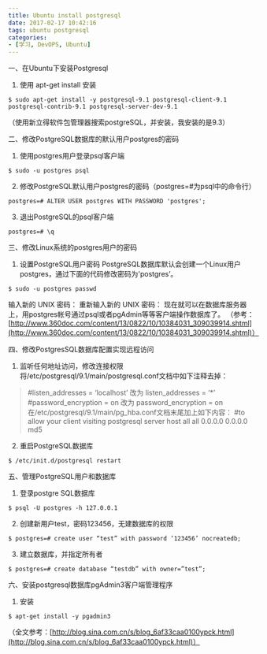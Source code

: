 ```yaml
---
title: Ubuntu install postgresql
date: 2017-02-17 10:42:16
tags: ubuntu postgresql
categories:
- [学习, DevOPS, Ubuntu]
---
```

一、在Ubuntu下安装Postgresql
1. 使用 apt-get install 安装
```
$ sudo apt-get install -y postgresql-9.1 postgresql-client-9.1 postgresql-contrib-9.1 postgresql-server-dev-9.1
```
（使用新立得软件包管理器搜索postgreSQL，并安装，我安装的是9.3）
<!--more-->

二、修改PostgreSQL数据库的默认用户postgres的密码
1. 使用postgres用户登录psql客户端
```
$ sudo -u postgres psql
```
2. 修改PostgreSQL默认用户postgres的密码（postgres=#为psql中的命令行）
```
postgres=# ALTER USER postgres WITH PASSWORD 'postgres';
```
3. 退出PostgreSQL的psql客户端
```
postgres=# \q
```

三、修改Linux系统的postgres用户的密码
1. 设置PostgreSQL用户密码
PostgreSQL数据库默认会创建一个Linux用户postgres，通过下面的代码修改密码为'postgres’。
```
$ sudo -u postgres passwd
```
输入新的 UNIX 密码：
重新输入新的 UNIX 密码：
现在就可以在数据库服务器上，用postgres帐号通过psql或者pgAdmin等等客户端操作数据库了。
（参考：[http://www.360doc.com/content/13/0822/10/10384031_309039914.shtml](http://www.360doc.com/content/13/0822/10/10384031_309039914.shtml)）

四、修改PostgresSQL数据库配置实现远程访问
1. 监听任何地址访问，修改连接权限
将/etc/postgresql/9.1/main/postgresql.conf文档中如下注释去掉：
>#listen_addresses = ‘localhost’ 改为 listen_addresses = ‘*’
>#password_encryption = on 改为 password_encryption = on
在/etc/postgresql/9.1/main/pg_hba.conf文档末尾加上如下内容：
>#to allow your client visiting postgresql server
    host all all 0.0.0.0 0.0.0.0 md5
2. 重启PostgreSQL数据库
```
$ /etc/init.d/postgresql restart
```
五、管理PostgreSQL用户和数据库
1. 登录postgre SQL数据库
```
$ psql -U postgres -h 127.0.0.1
```
2. 创建新用户test，密码123456，无建数据库的权限
```
$ postgres=# create user “test” with password ‘123456’ nocreatedb;
```
3. 建立数据库，并指定所有者
```
$ postgres=# create database “testdb” with owner=”test”;
```

六、安装postgresql数据库pgAdmin3客户端管理程序
1. 安装
```
$ apt-get install -y pgadmin3
```
（全文参考：[http://blog.sina.com.cn/s/blog_6af33caa0100ypck.html](http://blog.sina.com.cn/s/blog_6af33caa0100ypck.html)）
